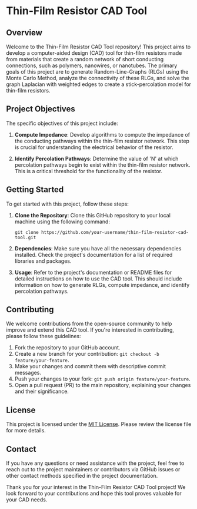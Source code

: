 # Thin-Film Resistor CAD Tool

## Overview

Welcome to the Thin-Film Resistor CAD Tool repository! This project aims to develop a computer-aided design (CAD) tool for thin-film resistors made from materials that create a random network of short conducting connections, such as polymers, nanowires, or nanotubes. The primary goals of this project are to generate Random-Line-Graphs (RLGs) using the Monte Carlo Method, analyze the connectivity of these RLGs, and solve the graph Laplacian with weighted edges to create a stick-percolation model for thin-film resistors.

## Project Objectives

The specific objectives of this project include:

1. **Compute Impedance**: Develop algorithms to compute the impedance of the conducting pathways within the thin-film resistor network. This step is crucial for understanding the electrical behavior of the resistor.

2. **Identify Percolation Pathways**: Determine the value of 'N' at which percolation pathways begin to exist within the thin-film resistor network. This is a critical threshold for the functionality of the resistor.

## Getting Started

To get started with this project, follow these steps:

1. **Clone the Repository**: Clone this GitHub repository to your local machine using the following command:

   ```
   git clone https://github.com/your-username/thin-film-resistor-cad-tool.git
   ```

2. **Dependencies**: Make sure you have all the necessary dependencies installed. Check the project's documentation for a list of required libraries and packages.

3. **Usage**: Refer to the project's documentation or README files for detailed instructions on how to use the CAD tool. This should include information on how to generate RLGs, compute impedance, and identify percolation pathways.

## Contributing

We welcome contributions from the open-source community to help improve and extend this CAD tool. If you're interested in contributing, please follow these guidelines:

1. Fork the repository to your GitHub account.
2. Create a new branch for your contribution: `git checkout -b feature/your-feature`.
3. Make your changes and commit them with descriptive commit messages.
4. Push your changes to your fork: `git push origin feature/your-feature`.
5. Open a pull request (PR) to the main repository, explaining your changes and their significance.

## License

This project is licensed under the [MIT License](LICENSE). Please review the license file for more details.

## Contact

If you have any questions or need assistance with the project, feel free to reach out to the project maintainers or contributors via GitHub issues or other contact methods specified in the project documentation.

Thank you for your interest in the Thin-Film Resistor CAD Tool project! We look forward to your contributions and hope this tool proves valuable for your CAD needs.
